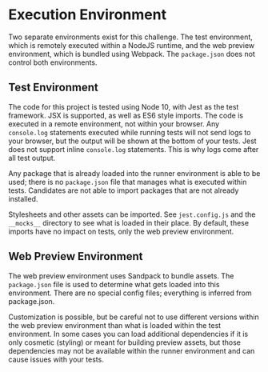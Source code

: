 # Execution Environment
Two separate environments exist for this challenge. The test environment, which is remotely executed within a NodeJS runtime, and the web preview environment, which is bundled using Webpack. The `package.json` does not control both environments.

## Test Environment
The code for this project is tested using Node 10, with Jest as the test framework. JSX is supported, as well as ES6 style imports. The code is executed in a remote environment, not within your browser. Any `console.log` statements executed while running tests will not send logs to your browser, but the output will be shown at the bottom of your tests. Jest does not support inline `console.log` statements. This is why logs come after all test output.

Any package that is already loaded into the runner environment is able to be used; there is no `package.json` file that manages what is executed within tests. Candidates are not able to import packages that are not already installed.

Stylesheets and other assets can be imported. See `jest.config.js` and the `__mocks__` directory to see what is loaded in their place. By default, these imports have no impact on tests, only the web preview environment.

## Web Preview Environment
The web preview environment uses Sandpack to bundle assets. The `package.json` file is used to determine what gets loaded into this environment. There are no special config files; everything is inferred from package.json.

Customization is possible, but be careful not to use different versions within the web preview environment than what is loaded within the test environment. In some cases you can load additional dependencies if it is only cosmetic (styling) or meant for building preview assets, but those dependencies may not be available within the runner environment and can cause issues with your tests.
